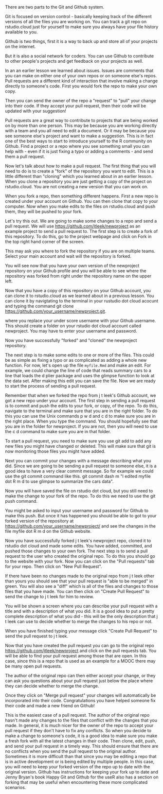 There are two parts to the Git and Github system. 

Git is focused on version control - basically keeping track of the different versions of all the files you are working on. You can track a git repo on rstudio.cloud just for yourself to make sure you always have your file history available to you.

Github is two things, first it is a way to back up and store all of your projects on the internet.

But it is also a social network for coders. You can use Github to contribute to other people's projects and get feedback on your projects as well.

In an an earlier lesson we learned about issues. Issues are comments that you can make on either one of your own repos or on someone else's repos. Pull requests are a different kind of interaction that involve making a change directly to someone's code. First you would fork the repo to make your own copy. 

Then you can send the owner of the repo a "request" to "pull" your change into their code. If they accept your pull request, then their code will be updated with your suggestion! 

Pull requests are a great way to contribute to projects that are being worked on by more than one person. This may be because you are working directly with a team and you all need to edit a document. Or it may be because you see someone else's project and want to make a suggestion. This is in fact one of the best ways to start to introduce yourself to the R community on Github. Find a project or a repo where you see something small you can help with - even if it is just fixing a typo or adding a comments - and send them a pull request. 


Now let's talk about how to make a pull request. The first thing that you will need to do is to create a "fork" of the repository you want to edit. This is a little different than "cloning" which you learned about in an earlier lesson. When you clone a repository you are just getting a copy of the project on rstudio.cloud. You are not creating a new version that you can work on. 

When you fork a repo, then something different happens. First a new repo is created under your account on Github. You can then clone that copy to your computer. Now when you make edits to the files on rstudio.cloud and push them, they will be pushed to your fork. 


Let's try this out. We are going to make some changes to a repo and send a pull request. We will use https://github.com/jtleek/newproject as an example project to send a pull request to. The first step is to create a fork of this repository. To do this, go to the project webpage and click on Fork in the top right hand corner of the screen. 

This may ask you where to fork the repository if you are on multiple teams. Select your main account and wait will the repository is forked.


You will see now that you have your own version of the newproject repository on your Github profile and you will be able to see where the repository was forked from right under the repository name on the upper left. 


Now that you have a copy of this repository on your Github account, you can clone it to rstudio.cloud as we learned about in a previous lesson. You can clone it by navigtating to the terminal in your rustudio dot cloud acocunt and typing the command git clone https://github.com/your_username/newproject.git. 


where you replace your under score username with your Github username. This should create a folder on your rstudio dot cloud account called newproject. You may have to enter your username and password. 

Now you have successfully "forked" and "cloned" the newproject repository.


The next step is to make some edits to one or more of the files. This could be as simple as fixing a typo or as complicated as adding a whole new function. For now, let's open up the file `myfile.Rmd` and make an edit. For example, we could change the line of code that reads summary cars to a line that loads the d plier package and uses the glimpse function to look at the data set. After making this edit you can save the file. Now we are ready to start the process of sending a pull request. 


Remember that when we forked the repo from j t leek's Github account, we got a new repo under your account. The first step in sending a pull request is to commit and push the edits to your fork, or copy, of the repo. To do this, navigate to the terminal and make sure that you are in the right folder. To do this you can use the Unix commands p w d and c d to make sure you are in the right place. When you type the command. You should hopefully see that you are in the folder for newproject. If you are not, then you will need to use the c d command to make sure you are in that folder. 


To start a pull request, you need to make sure you use git add to add any new files you might have changed or deleted. This will make sure that git is now monitoring those files you might have added. 


Next you can commit your changes with a message describing what you did. Since we are going to be sending a pull request to someone else, it is a good idea to have a very clear commit message. So for example we could use the git commit command like this. git commit dash m "I edited myfile dot R m d to use glimpse to summarize the cars data". 

Now you will have saved the file on rstudio dot cloud, but you still need to make the change to your fork of the repo. To do this we need to use the git push command. 

You might be asked to input your username and password for Github to make this push. But once it has happened you should be able to got to your forked version of the repository at https://github.com/your_username/newproject/ and see the changes in the file myfile dot R m d on the Github website. 

Now you have successfully forked j t leek's newproject repo, cloned it to rstudio dot cloud and made some edits. You have added, committed, and pushed those changes to your own fork. The next step is to send a pull request to the user who created the original repo. To do this you should go to the website with your fork. Now you can click on the "Pull requests" tab for your repo. Then click on "New Pull Request". 


If there have been no changes made to the original repo from j t leek other than yours you should see that your pull request is "able to be merged" in green. You will also see a "diff" which is all of the files and changes to those files that you have made. You can then click on "Create Pull Request" to send the change to j t leek for him to review. 


You will be shown a screen where you can describe your pull request with a title and with a description of what you did. It is a good idea to put a pretty complete description of what you did - this will be the only description that j t leek can use to decide whether to merge the changes to his repo or not.


When you have finished typing your message click "Create Pull Request" to send the pull request to j t leek.


Now that you have created the pull request you can go to the original repo https://github.com/jtleek/newproject and click on the pull requests tab. You will be able to find your pull request among those that are open. In this case, since this is a repo that is used as an example for a MOOC there may be many open pull requests.

The author of the original repo can then either accept your change, or they can ask you questions about your pull request just below the place where they can decide whether to merge the change.  


Once they click on "Merge pull request" your changes will automatically be incorporated into their code. Congratulations you have helped someone fix their code and made a new friend on Github! 


This is the easiest case of a pull request. The author of the original repo hasn't made any changes to the files that conflict with the changes that you made. In general, it is much nicer for the owner of the repo to accept your pull request if they don't have to fix any conflicts. So when you decide to make a change to someone's code, it is a good idea to make sure you make a fresh fork with all the latest changes in their code. Then clone, edit, push, and send your pull request in a timely way. This should ensure that there are no conflicts when you send the pull request to the original author. Sometimes it is more difficult than that since you may be editing a repo that is in active development or is being edited by multiple people. In this case, you will need to keep your forked version of the repo up to date with the original version. Github has instructions for keeping your fork up to date and Jenny Bryan's book Happy Git and Github for the useR also has a section on forking that may be useful when encountering these more complicated scenarios. 




